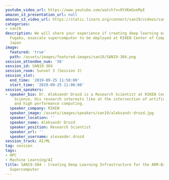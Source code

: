 ```yaml
---
youtube_video_url: https://www.youtube.com/watch?v=9tVKmGxeMyE
amazon_s3_presentation_url: null
amazon_s3_video_url: https://static.linaro.org/connect/san19/videos/san19-304.mp4
categories:
- san19
description: We will share your experience if creating deep learning ecosystem for
  Fugaku, exascale supercomputer to be deployed at RIKEN Center of Computational Science,
  Japan
image:
  featured: 'true'
  path: /assets/images/featured-images/san19/SAN19-304.png
session_attendee_num: '58'
session_id: SAN19-304
session_room: Sunset 3 (Session 3)
session_slot:
  end_time: '2019-09-25 11:50:00'
  start_time: '2019-09-25 11:00:00'
session_speakers:
- speaker_bio: Dr. Aleksandr Drozd is a Research Scientist at RIKEN Center for Computational
    Science. His research interests like at the intersection of artificial intelligence
    and high performance computing.
  speaker_company: RIKEN
  speaker_image: /assets/images/speakers/san19/aleksandr-drozd.jpg
  speaker_location: ''
  speaker_name: Aleksandr Drozd
  speaker_position: Research Scientist
  speaker_url: ''
  speaker_username: alexander.drozd
session_track: AI/ML
tag: session
tags:
- HPC
- Machine Learning/AI
title: SAN19-304 - Creating Deep Learning Infrastructure for the ARM-Based Flagship
  Supercomputer
---
```

